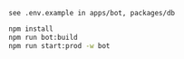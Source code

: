 ```
see .env.example in apps/bot, packages/db
```

```bash
npm install
npm run bot:build
npm run start:prod -w bot
```
